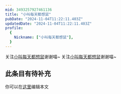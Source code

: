 ```yaml
---
mid: 3493257927461136
title: "小叫每天都想鼠"
pubDate: "2024-11-04T11:22:11.403Z"
updatedDate: "2024-11-04T11:22:11.403Z"
profile:
  {
    Nickname: ["小叫每天都想鼠"],
  }
---
```


关注[小叫每天都想鼠](https://space.bilibili.com/3493257927461136)谢谢喵~ 关注[小叫每天都想鼠](https://space.bilibili.com/3493257927461136)谢谢喵~

## 此条目有待补充
你可以在[这里](https://github.com/Yuhanawa/VTuber.ICU/edit/master/src/content/v/小叫每天都想鼠/index.md)编辑本文
